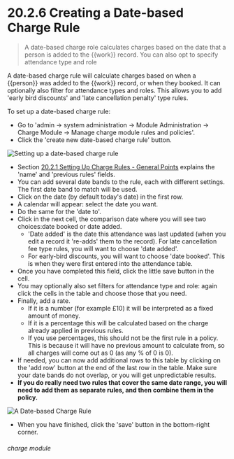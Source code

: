 # 20.2.6 Creating a Date-based Charge Rule

> A date-based charge role calculates charges based on the date that a person is added to the {{work}} record. You can also opt to specify attendance type and role 

A date-based charge rule will calculate charges based on when a {{person}} was added to the {{work}} record, or when they booked. It can optionally also filter for attendance types and roles. This allows you to add 'early bird discounts' and 'late cancellation penalty' type rules. 

To set up a date-based charge rule:
- Go to 'admin -> system administration -> Module Administration -> Charge Module -> Manage charge module rules and policies'.
- Click the 'create new date-based charge rule' button. 

![Setting up a date-based charge rule](20.2.6a.png)

- Section [20.2.1  Setting Up Charge Rules - General Points](/help/index/p/20.2.1) explains the 'name' and 'previous rules' fields.
- You can add several date bands to the rule, each with different settings. The first date band to match will be used.
- Click on the date (by default today's date) in the first row. 
- A calendar will appear: select the date you want. 
- Do the same for the 'date to'. 
- Click in the next cell, the comparison date where you will see two choices:date booked or date added. 
   - 'Date added' is the date this attendance was last updated (when you edit a record it 're-adds' them to the record). For late cancellation fee type rules, you will want to choose 'date added'. 
   - For early-bird discounts, you will want to choose 'date booked'. This is when they were first entered into the attendance table.
- Once you have completed this field, click the little save button in the cell. 
- You may optionally also set filters for attendance type and role: again click the cells in the table and choose those that you need.
- Finally, add a rate. 
   - If it is a number (for example £10) it will be interpreted as a fixed amount of money.
   - If it is a percentage this will be calculated based on the charge already applied in previous rules. 
   - If you use percentages, this should not be the first rule in a policy. This is because it will have no previous amount to calculate from, so all charges will come out as 0 (as any % of 0 is 0). 
- If needed, you can now add additional rows to this table by clicking on the 'add row' button at the end of the last row in the table. Make sure your date bands do not overlap, or you will get unpredictable results. 
- **If you do really need two rules that cover the same date range, you will need to add them as separate rules, and then combine them in the policy.** 

![A Date-based Charge Rule](20.2.6b.png)

- When you have finished, click the 'save' button in the bottom-right corner. 


###### charge module

